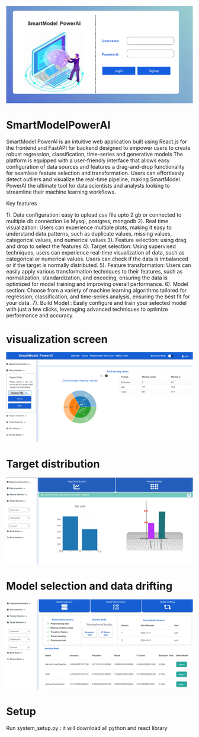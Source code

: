 ![Alt text](misc/smartModel.png?raw=true "SmartModel PowerAI")
# SmartModelPowerAI
SmartModel PowerAI is an intuitive web application built using React.js for the frontend and FastAPI for backend designed to empower users to create robust regression, classification, time-series and generative models
The platform is equipped with a user-friendly interface that allows easy configuration of data sources and features a drag-and-drop functionality for seamless feature selection and transformation. Users can effortlessly detect outliers and visualize the real-time pipeline, making SmartModel PowerAI the ultimate tool for data scientists and analysts looking to streamline their machine learning workflows.

Key features

1). Data configuration: easy to upload csv file upto 2 gb or connected to multiple db connection i.e Mysql, postgres, mongodb
2). Real time visualization: Users can experience multiple plots, making it easy to understand data patterns, such as duplicate values, missing values, categorical values, and numerical values
3). Feature selection: using drag and drop to select the features
4). Target selection: Using supervised techniques, users can experience real-time visualization of data, such as categorical or numerical values. Users can check if the data is imbalanced or if the target is normally distributed.
5). Feature transformation: Users can easily apply various transformation techniques to their features, such as normalization, standardization, and encoding, ensuring the data is optimized for model training and improving overall performance.
6). Model section: Choose from a variety of machine learning algorithms tailored for regression, classification, and time-series analysis, ensuring the best fit for your data.
7). Build Model : Easily configure and train your selected model with just a few clicks, leveraging advanced techniques to optimize performance and accuracy.

# visualization screen
![Alt text](misc/import_screen.png?raw=true "Title")
# Target distribution
![Alt text](misc/target_dis.png?raw=true "Title")
# Model selection and data drifting 
![Alt text](misc/Model_performance.png?raw=true "Title")

# Setup 
 Run system_setup.py : it will download all python and react library


